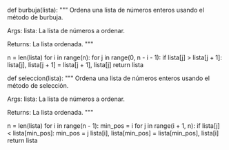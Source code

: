 def burbuja(lista):
  """
  Ordena una lista de números enteros usando el método de burbuja.

  Args:
    lista: La lista de números a ordenar.

  Returns:
    La lista ordenada.
  """

  n = len(lista)
  for i in range(n):
    for j in range(0, n - i - 1):
      if lista[j] > lista[j + 1]:
        lista[j], lista[j + 1] = lista[j + 1], lista[j]
  return lista

  
def seleccion(lista):
  """
  Ordena una lista de números enteros usando el método de selección.

  Args:
    lista: La lista de números a ordenar.

  Returns:
    La lista ordenada.
  """

  n = len(lista)
  for i in range(n - 1):
    min_pos = i
    for j in range(i + 1, n):
      if lista[j] < lista[min_pos]:
        min_pos = j
    lista[i], lista[min_pos] = lista[min_pos], lista[i]
  return lista


<!---
DalysCorrea15/DalysCorrea15 is a ✨ special ✨ repository because its `README.md` (this file) appears on your GitHub profile.
You can click the Preview link to take a look at your changes.
--->
